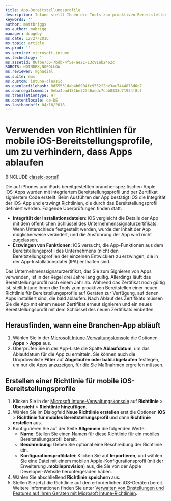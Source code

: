```yaml
---
title: App-Bereitstellungsprofile
description: Intune stellt Ihnen die Tools zum proaktiven Bereitstellen einer neuen Richtlinie für Bereitstellungsprofile auf Geräten zur Verfügung, auf denen Apps installiert sind, die bald ablaufen.
keywords: ''
author: mattbriggs
ms.author: mabrigg
manager: dougeby
ms.date: 12/27/2016
ms.topic: article
ms.prod: ''
ms.service: microsoft-intune
ms.technology: ''
ms.assetid: 86fbe736-7bdb-4f5e-ae21-13c91eb2462c
ROBOTS: NOINDEX,NOFOLLOW
ms.reviewer: mghadial
ms.suite: ems
ms.custom: intune-classic
ms.openlocfilehash: 8d55531dab4b6904fc9552f2be3ac7444073d0d7
ms.sourcegitcommit: 5eba4bad151be32346aedc7cbb0333d71934f8cf
ms.translationtype: HT
ms.contentlocale: de-DE
ms.lasthandoff: 04/16/2018
---
```

# <a name="use-ios-mobile-provisioning-profile-policies-to-prevent-your-apps-from-expiring"></a>Verwenden von Richtlinien für mobile iOS-Bereitstellungsprofile, um zu verhindern, dass Apps ablaufen

[!INCLUDE [classic-portal](../includes/classic-portal.md)]

Die auf iPhones und iPads bereitgestellten branchenspezifischen Apple iOS-Apps wurden mit integriertem Bereitstellungsprofil und per Zertifikat signiertem Code erstellt. Beim Ausführen der App bestätigt iOS die Integrität der iOS-App und erzwingt Richtlinien, die durch das Bereitstellungsprofil definiert werden. Folgende Überprüfungen finden statt:

- **Integrität der Installationsdateien**: iOS vergleicht die Details der App mit dem öffentlichen Schlüssel des Unternehmenssignaturzertifikats. Wenn Unterschiede festgestellt werden, wurde der Inhalt der App möglicherweise verändert, und die Ausführung der App wird nicht zugelassen.
- **Erzwingen von Funktionen**: iOS versucht, die App-Funktionen aus dem Bereitstellungsprofil des Unternehmens (nicht den Bereitstellungsprofilen der einzelnen Entwickler) zu erzwingen, die in der App-Installationsdatei (IPA) enthalten sind.


Das Unternehmenssignaturzertifikat, das Sie zum Signieren von Apps verwenden, ist in der Regel drei Jahre lang gültig. Allerdings läuft das Bereitstellungsprofil nach einem Jahr ab. Während das Zertifikat noch gültig ist, stellt Intune Ihnen die Tools zum proaktiven Bereitstellen einer neuen Richtlinie für Bereitstellungsprofile auf Geräten zur Verfügung, auf denen Apps installiert sind, die bald ablaufen.
Nach Ablauf des Zertifikats müssen Sie die App mit einem neuen Zertifikat erneut signieren und ein neues Bereitstellungsprofil mit dem Schlüssel des neuen Zertifikats einbetten.



## <a name="how-to-find-out-when-a-line-of-business-app-will-expire"></a>Herausfinden, wann eine Branchen-App abläuft

1. Wählen Sie in der [Microsoft Intune-Verwaltungskonsole](https://manage.microsoft.com) die Optionen **Apps** > **Apps** aus.
2. Überprüfen Sie in der App-Liste die Spalte **Ablaufdatum**, um das Ablaufdatum für die App zu ermitteln. Sie können auch die Dropdownliste **Filter** auf **Abgelaufen oder bald abgelaufen** festlegen, um nur die Apps anzuzeigen, für die Sie Maßnahmen ergreifen müssen.

## <a name="how-to-create-an-ios-mobile-provisioning-profile-policy"></a>Erstellen einer Richtlinie für mobile iOS-Bereitstellungsprofile


1. Klicken Sie in der [Microsoft Intune-Verwaltungskonsole](https://manage.microsoft.com) auf **Richtlinie** > **Übersicht** > **Richtlinie hinzufügen**.
2. Wählen Sie im Dialogfeld **Neue Richtlinie erstellen** erst die Optionen **iOS** > **Richtlinie für mobiles Bereitstellungsprofil** und dann **Richtlinie erstellen** aus.
3. Konfigurieren Sie auf der Seite **Allgemein** die folgenden Werte:
    - **Name**: Stellen Sie einen Namen für diese Richtlinie für ein mobiles Bereitstellungsprofil bereit.
    - **Beschreibung**: Geben Sie optional eine Beschreibung der Richtlinie ein.
    - **Konfigurationsprofildatei**: Klicken Sie auf **Importieren**, und wählen Sie eine Datei mit einem mobilen Apple-Konfigurationsprofil (mit der Erweiterung **.mobileprovision**) aus, die Sie von der Apple Developer-Website heruntergeladen haben.
4. Wählen Sie abschließend **Richtlinie speichern** aus.
5. Stellen Sie jetzt die Richtlinie auf den erforderlichen iOS-Geräten bereit. Weitere Informationen finden Sie unter [Verwalten von Einstellungen und Features auf Ihren Geräten mit Microsoft Intune-Richtlinien](manage-settings-and-features-on-your-devices-with-microsoft-intune-policies.md).
